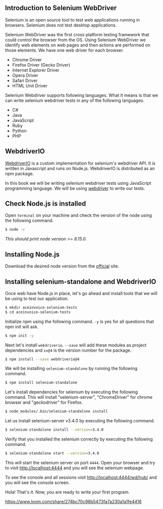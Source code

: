 ## Introduction to Selenium WebDriver

Selenium is an open source tool to test web applications running in browsers.
Selenium does not test desktop applications.


Selenium WebDriver was the first cross platform testing framework that could control the browser from the OS. 
Using Selenium WebDriver we identify web elements on web pages and then actions are performed on those elements.
We have one web driver for each browser.

* Chrome Driver
* Firefox Driver (Gecko Driver)
* Internet Explorer Driver
* Opera Driver
* Safari Driver
* HTML Unit Driver

Selenium Webdriver supports following languages. What it means is that we can
write selenium webdriver tests in any of the following languages.

* C#
* Java
* JavaScript
* Ruby
* Python
* PHP


## WebdriverIO

[WebdriverIO](https://webdriver.io) is a custom implementation for selenium's webdriver API. 
It is written in Javascript and runs on Node.js.
WebdriverIO is distributed as an npm package.

In this book we will be writing selenium webdriver tests using JavaScript programming language.
We will be using [webdriver](https://www.selenium.dev/documentation/en/webdriver/) to write our tests.

## Check Node.js is installed

Open `terminal` on your machine and check the version of the node using the following command.

```bash
$ node -v
```

_This should print node version >= 8.15.0_.

## Installing Node.js

Download the desired node version from the [official](https://nodejs.org/en/download) site.


## Installing selenium-standalone and WebdriverIO

Once web have Node.js in place, let's go ahead and install tools that we will be using to test our application.


```bash
$ mkdir aceinvoice-selenium-tests
$ cd aceinvoice-selenium-tests
```

Initialize npm using the following command.
`-y` is yes for  all questions that npm init will ask.


```bash
$ npm init -y
```

Next let's install `webdriverio`.
`--save` will add these modules as project dependencies and `xx@4` is the version number for the package.

```bash
$ npm install --save webdriverio@4
```

We will be installing `selenium-standalone` by running the following command.

```bash
$ npm install selenium-standalone
```

Let's install dependencies for selenium by executing the following command.
This will install "selenium-server", "ChromeDriver" for chrome browser and "geckodriver" for Firefox.

```bash
$ node_modules/.bin/selenium-standalone install
```

Let us install selenium-server v3.4.0 by executing the following command.

```bash
$ selenium-standalone install --version=3.4.0
```

Verify that you installed the selenium correctly by executing the following command.

```bash
$ selenium-standalone start --version=3.4.0
```

This will start the selenium server on port `4444`.
Open your browser and try to visit [http://localhost:4444](http://localhost:4444)
and you will see the selenium webpage.

To see the console and all sessions visit 
[http://localhost:4444/wd/hub/](http://localhost:4444/wd/hub/) 
and you will see the console screen.

Hola! That's it. Now, you are ready to write your first program.

https://www.loom.com/share/274bc70c98b5473fa7a230a1a1fe4416

